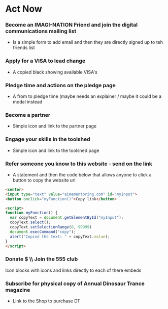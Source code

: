 # Act Now

### Become an IMAGI-NATION Friend and join the digital communications mailing list

* Is a simple form to add email and then they are directly signed up to teh friends list

### Apply for a VISA to lead change

* A copied black showing available VISA's

### Pledge time and actions on the pledge page

* A from to pledge time (maybe needs an explainer / maybe it could be a modal instead

### Become a partner

* Simple icon and link to the partner page

### Engage your skills in the toolshed

* Simple icon and link to the toolshed page

### Refer someone you know to this website - send on the link

* A statement and then the code below that allows anyone to click a button to copy the website url

```html
<center>
<input type="text" value="aimementoring.com" id="myInput">
<button onclick="myFunction()">Copy link</button>

<script>
function myFunction() {
  var copyText = document.getElementById("myInput");
  copyText.select();
  copyText.setSelectionRange(0, 99999)
  document.execCommand("copy");
  alert("Copied the text: " + copyText.value);
}
</script>
```

### Donate $ \\\ Join the 555 club

Icon blocks with icons and links directly to each of there embeds

### Subscribe for physical copy of Annual Dinosaur Trance magazine

* Link to the Shop to purchase DT
